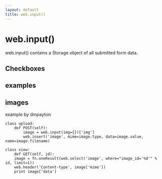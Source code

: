 ```yaml
---
layout: default
title: web.input()
---
```


# web.input()

web.input() contains a Storage object of all submitted form data.

## Checkboxes


## examples

## images
example by dmpayton

    class upload: 
        def POST(self): 
            image = web.input(img={})['img'] 
            web.insert('image', mime=image.type, data=image.value, 
    name=image.filename) 

    class view: 
        def GET(self, id): 
        image = fn.oneResult(web.select('image', where="image_id='%d'" % 
    id, limit=1)) 
        web.header('Content-type', image['mime']) 
        print image['data']



